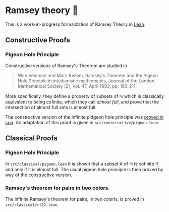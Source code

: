 # Ramsey theory :art:

This is a work-in-progress formalization of Ramsey Theory in
[Lean](https://leanprover.github.io/).

## Constructive Proofs

### Pigeon Hole Principle

Constructive versions of Ramsey's Theorem are studied in 
> Wim Veldman and Marc Bezem, Ramsey's Theorem and the Pigeon Hole
> Principle in intuitionistic mathematics, Journal of the London
> Mathematical Society (2), Vol. 47, April 1993, pp. 193-211.

More specifically, they define a property of subsets of ℕ which
is classically equivalent to being cofinite, which they call *almost full*,
and prove that the intersection of almost full sets is almost full.

The constructive version of the infinite pidgeon hole principle was
[proved in coq](https://github.com/coq-contribs/ramsey).
An adaptation of this proof is given in `src/constructive/pigeon.lean`.

## Classical Proofs

### Pigeon Hole Principle

In `src/classical/pigeon.lean` it is shown that a subset A of ℕ is 
cofinite if and only if it is almost full.
The usual pigeon hole principle is then proved by way of the
constructive version.

### Ramsey's theorem for pairs in two colors.

The infinite Ramsey's theorem for pairs, in two colorls, is proved
in `src/classical/rt22.lean`.
